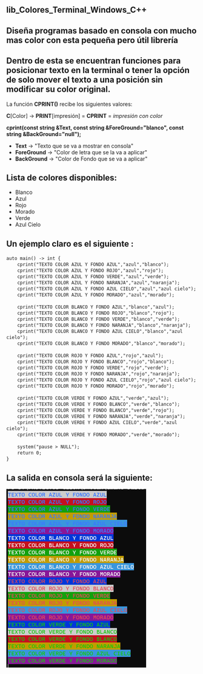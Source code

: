 ## lib_Colores_Terminal_Windows_C++
## Diseña programas basado en consola con mucho mas color con esta pequeña pero útil librería

## Dentro de esta se encuentran funciones para posicionar texto en la terminal o tener la opción de solo mover el texto a una posición sin modificar su color original.

La función **CPRINT()** recibe los siguientes valores: 

**C**[Color] -> **PRINT**[impresión] = **CPRINT** = *impresión con color*

**cprint(const string &Text, const string &ForeGround="blanco", const string &BackGround="null");**

* **Text**        -> "Texto que se va a mostrar en consola"
* **ForeGround**  -> "Color de letra que se la va a aplicar"
* **BackGround**  -> "Color de Fondo que se va a aplicar"

## Lista de colores disponibles:
* Blanco
* Azul
* Rojo
* Morado
* Verde
* Azul Cielo

## Un ejemplo claro es el siguiente :
~~~
auto main() -> int {
    cprint("TEXTO COLOR AZUL Y FONDO AZUL","azul","blanco");
    cprint("TEXTO COLOR AZUL Y FONDO ROJO","azul","rojo");
    cprint("TEXTO COLOR AZUL Y FONDO VERDE","azul","verde");
    cprint("TEXTO COLOR AZUL Y FONDO NARANJA","azul","naranja");
    cprint("TEXTO COLOR AZUL Y FONDO AZUL CIELO","azul","azul cielo");
    cprint("TEXTO COLOR AZUL Y FONDO MORADO","azul","morado");

    cprint("TEXTO COLOR BLANCO Y FONDO AZUL","blanco","azul");
    cprint("TEXTO COLOR BLANCO Y FONDO ROJO","blanco","rojo");
    cprint("TEXTO COLOR BLANCO Y FONDO VERDE","blanco","verde");
    cprint("TEXTO COLOR BLANCO Y FONDO NARANJA","blanco","naranja");
    cprint("TEXTO COLOR BLANCO Y FONDO AZUL CIELO","blanco","azul cielo");
    cprint("TEXTO COLOR BLANCO Y FONDO MORADO","blanco","morado");

    cprint("TEXTO COLOR ROJO Y FONDO AZUL","rojo","azul");
    cprint("TEXTO COLOR ROJO Y FONDO BLANCO","rojo","blanco");
    cprint("TEXTO COLOR ROJO Y FONDO VERDE","rojo","verde");
    cprint("TEXTO COLOR ROJO Y FONDO NARANJA","rojo","naranja");
    cprint("TEXTO COLOR ROJO Y FONDO AZUL CIELO","rojo","azul cielo");
    cprint("TEXTO COLOR ROJO Y FONDO MORADO","rojo","morado");

    cprint("TEXTO COLOR VERDE Y FONDO AZUL","verde","azul");
    cprint("TEXTO COLOR VERDE Y FONDO BLANCO","verde","blanco");
    cprint("TEXTO COLOR VERDE Y FONDO BLANCO","verde","rojo");
    cprint("TEXTO COLOR VERDE Y FONDO NARANJA","verde","naranja");
    cprint("TEXTO COLOR VERDE Y FONDO AZUL CIELO","verde","azul cielo");
    cprint("TEXTO COLOR VERDE Y FONDO MORADO","verde","morado");

    system("pause > NULL");
    return 0;
}
~~~

## La salida en consola será la siguiente:

![IMAGE NOT FOUND](/image/output_main.png)

